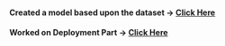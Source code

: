 #### Created a model based upon the dataset -> <a href="https://github.com/ankit-kaushal/NOvid-20/blob/master/Novid-19.ipynb">Click Here</a>

#### Worked on Deployment Part -> <a href="https://novid-predict.herokuapp.com/">Click Here</a>
